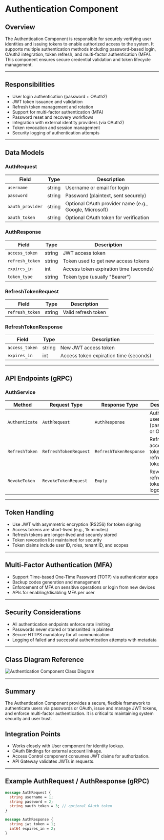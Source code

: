 # Authentication Component

## Overview

The Authentication Component is responsible for securely verifying user identities and issuing tokens to enable authorized access to the system. It supports multiple authentication methods including password-based login, OAuth2 integration, token refresh, and multi-factor authentication (MFA). This component ensures secure credential validation and token lifecycle management.

---

## Responsibilities

- User login authentication (password + OAuth2)  
- JWT token issuance and validation  
- Refresh token management and rotation  
- Support for multi-factor authentication (MFA)  
- Password reset and recovery workflows  
- Integration with external identity providers (via OAuth2)  
- Token revocation and session management  
- Security logging of authentication attempts  

---

## Data Models

### AuthRequest

| Field          | Type   | Description                       |
|----------------|--------|---------------------------------|
| `username`     | string | Username or email for login      |
| `password`     | string | Password (plaintext, sent securely) |
| `oauth_provider`| string | Optional OAuth provider name (e.g., Google, Microsoft) |
| `oauth_token`  | string | Optional OAuth token for verification |

### AuthResponse

| Field          | Type   | Description                       |
|----------------|--------|---------------------------------|
| `access_token` | string | JWT access token                 |
| `refresh_token`| string | Token used to get new access tokens |
| `expires_in`   | int    | Access token expiration time (seconds) |
| `token_type`   | string | Token type (usually "Bearer")    |

### RefreshTokenRequest

| Field          | Type   | Description                       |
|----------------|--------|---------------------------------|
| `refresh_token`| string | Valid refresh token              |

### RefreshTokenResponse

| Field          | Type   | Description                       |
|----------------|--------|---------------------------------|
| `access_token` | string | New JWT access token             |
| `expires_in`   | int    | Access token expiration time (seconds) |

---

## API Endpoints (gRPC)

### AuthService

| Method           | Request Type          | Response Type          | Description                         |
|------------------|-----------------------|------------------------|-------------------------------------|
| `Authenticate`   | `AuthRequest`         | `AuthResponse`         | Authenticate user (password or OAuth) |
| `RefreshToken`   | `RefreshTokenRequest` | `RefreshTokenResponse` | Refresh access token using refresh token |
| `RevokeToken`    | `RevokeTokenRequest`  | `Empty`                | Revoke a refresh token or logout    |

---

## Token Handling

- Use JWT with asymmetric encryption (RS256) for token signing  
- Access tokens are short-lived (e.g., 15 minutes)  
- Refresh tokens are longer-lived and securely stored  
- Token revocation list maintained for security  
- Token claims include user ID, roles, tenant ID, and scopes  

---

## Multi-Factor Authentication (MFA)

- Support Time-based One-Time Password (TOTP) via authenticator apps  
- Backup codes generation and management  
- Enforcement of MFA on sensitive operations or login from new devices  
- APIs for enabling/disabling MFA per user  

---

## Security Considerations

- All authentication endpoints enforce rate limiting  
- Passwords never stored or transmitted in plaintext  
- Secure HTTPS mandatory for all communication  
- Logging of failed and successful authentication attempts with metadata  

---

## Class Diagram Reference

![Authentication Component Class Diagram](../../diagrams/previews/class-diagram.png)

---

## Summary

The Authentication Component provides a secure, flexible framework to authenticate users via passwords or OAuth, issue and manage JWT tokens, and enforce multi-factor authentication. It is critical to maintaining system security and user trust.

## Integration Points

- Works closely with User component for identity lookup.
- OAuth Bindings for external account linkage.
- Access Control component consumes JWT claims for authorization.
- API Gateway validates JWTs in requests.

---

## Example AuthRequest / AuthResponse (gRPC)

```proto
message AuthRequest {
  string username = 1;
  string password = 2;
  string oauth_token = 3; // optional OAuth token
}

message AuthResponse {
  string jwt_token = 1;
  int64 expires_in = 2;
}



